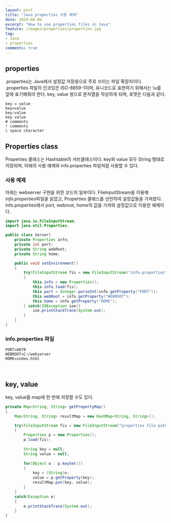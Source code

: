 ```yaml
---
layout: post
title: "Java properties 사용 예제"
date: 2019-06-06
excerpt: "How to use properties files in Java"
feature: /images/properties/properties.jpg
tag:
- Java
- properties
comments: true
---
```


## properties

.properties는 Java에서 설정값 저장용으로 주로 쓰이는 파일 확장자이다.
.properties 파일의 인코딩은 ISO-8859-1이며, 유니코드로 표현하기 위해서는 \u를 앞에 표기해줘야 한다.
key, value 쌍으로 문자열을 작성하게 되며, 포맷은 다음과 같다.

~~~
key = value
key=value
key:value
key value
# comments
! comments
\ space character
~~~

## Properties class
Properties 클래스는 Hashtable의 서브클래스이다. key와 value 모두 String 형태로 저장되며, 아래의 사용 예제와 info.properties 파일처럼 사용할 수 있다.

### 사용 예제
아래는 webserver 구현을 위한 코드의 일부이다. FileInputStream을 이용해 *info.properties*파일을 읽었고, Properties 클래스를 선언하여 설정값들을 가져왔다. info.properties에서 port, webroot, home의 값을 가져와 설정값으로 이용한 예제이다.

~~~ java
import java.io.FileInputStream;
import java.util.Properties;

public class Server{
	private Properties info;
	private int port;
	private String webRoot;
	private String home;

	public void setEnvironment()
	{
		try(FileInputStream fis = new FileInputStream("info.properties"))
		{
			this.info = new Properties();
			this.info.load(fis);
			this.port = Integer.parseInt(info.getProperty("PORT"));
			this.webRoot = info.getProperty("WEBROOT");
			this.home = info.getProperty("HOME");
		} catch(IOException ioe){
			ioe.printStackTrace(System.out);
		}
	}
}
~~~

### info.properties 파일
~~~
PORT=8070
WEBROOT=C:/webserver
HOME=index.html
~~~

<br>

## key, value
key, value를 map에 한 번에 저장할 수도 있다.

~~~ java
private Map<String, String> getPropertyMap()
{
	Map<String, String> resultMap = new HashMap<String, String>();

	try(FileInputStream fis = new FileInputStream("properties file path"))
	{
		Properties p = new Properties();
		p.load(fis);
			
		String key = null;
		String value = null;
			
		for(Object o : p.keySet())
		{
			key = (String)o;
			value = p.getProperty(key);
			resultMap.put(key, value);
		}
	}
	catch(Exception e)
	{
		e.printStackTrace(System.out);
	}
}
~~~
